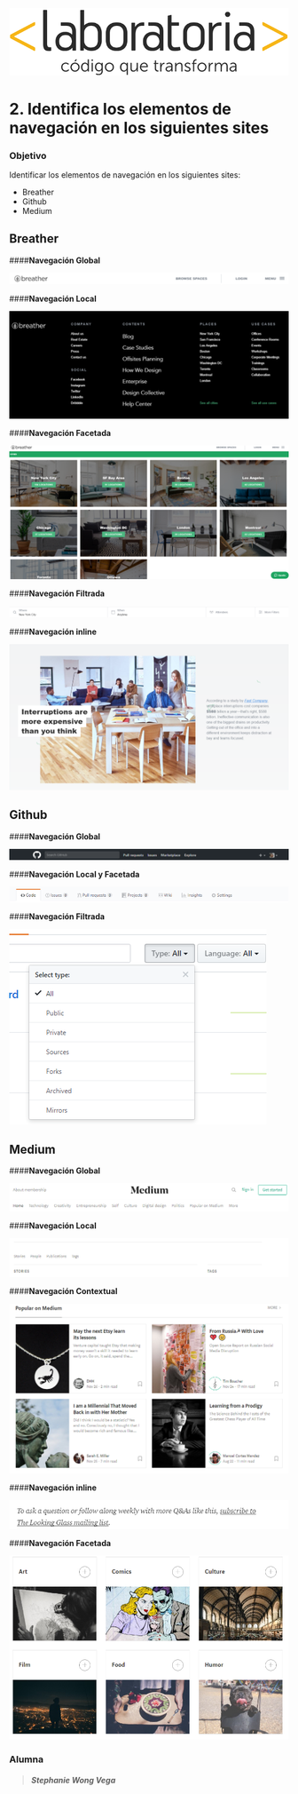 ![logo](assets/logo_laboratoria.png)



# 2. Identifica los elementos de navegación en los siguientes sites


### Objetivo


Identificar los elementos de navegación en los siguientes sites:



* Breather
* Github
* Medium



## Breather

####**Navegación Global**

![logo](assets/global.png)

####**Navegación Local**

![logo](assets/local.png)

####**Navegación Facetada**

![logo](assets/facetada.png)

####**Navegación Filtrada**

![logo](assets/filtrada.png)

####**Navegación inline**

![logo](assets/inline.png)



## Github

####**Navegación Global**

![logo](assets/global2.png)

####**Navegación Local y Facetada**

![logo](assets/local2.png)

####**Navegación Filtrada**

![logo](assets/filtrada2.png)


## Medium

####**Navegación Global**

![logo](assets/global3.png)


####**Navegación Local**

![logo](assets/local3.png)

####**Navegación Contextual**

![logo](assets/contextual3.png)


####**Navegación inline**

![logo](assets/inline3.png)

####**Navegación Facetada**

![logo](assets/facetada3.png)

### **Alumna**



>##### Stephanie Wong Vega



